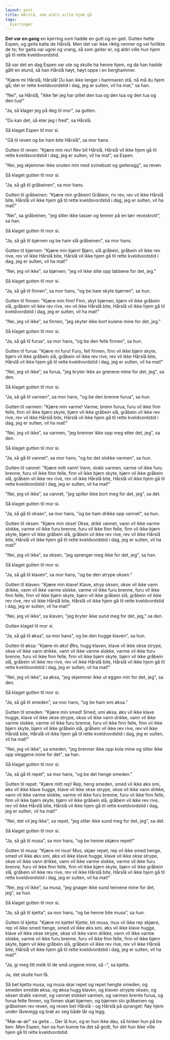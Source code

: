 ```yaml
---
layout: post
title: Hårslå, som aldri ville hjem gå
tags:
  kjerringer
---
```



**Det var en gang** en kjerring som hadde en gutt og en geit. Gutten hette
Espen, og geita kalte de Hårslå. Men det var ikke riktig venner og vel
forlikte de to; for geita var ugrei og vrang, så som geiter er, og aldri
ville hun hjem gå til rette kveldsvordstid.

Så var det en dag Espen var ute og skulle ha henne hjem, og da han hadde
gått en stund, så han Hårslå høyt, høyt oppe i en berghammer.

"Kjære mi Hårslå, Hårslå! Du kan ikke lenger i hammaren stå, nå må du
hjem gå; det er rette kveldsvordstid i dag, jeg er sulten, vil ha mat,"
sa han.

"Nei", sa Hårslå, "ikke før jeg har pillet den tua og den tua og den tua
og den tua!"

"Ja, så klager jeg på deg til mor", sa gutten.

"Du kan det, så eter jeg i fred", sa Hårslå.

Så klaget Espen til mor si.

"Gå til reven og be ham bite Hårslå", sa mor hans.

Gutten til reven: "Kjære min rev! Rev bit Hårslå, Hårslå vil ikke hjem
gå til rette kveldsvordstid i dag, jeg er sulten, vil ha mat", sa Espen.

"Nei, jeg skjemmer ikke snuten min med svinebust og geiteragg", sa
reven.

Så klaget gutten til mor si.

"Ja, så gå til gråbeinen", sa mor hans.

Gutten til gråbeinen: "Kjære min gråbein! Gråbein, riv rev, rev vil ikke
Hårslå bite, Hårslå vil ikke hjem gå til rette kveldsvordstid i dag, jeg
er sulten, vil ha mat!"

"Nei", sa gråbeinen, "jeg sliter ikke tasser og tenner på en tørr
reveskrott", sa han.

Så klaget gutten til mor si.

"Ja, så gå til bjørnen og be ham slå gråbeinen", sa mor hans.

Gutten til bjørnen: "Kjære min bjørn! Bjørn, slå gråbein, gråbein vil
ikke rev rive, rev vil ikke Hårslå bite, Hårslå vil ikke hjem gå til
rette kveldvordstid i dag, jeg er sulten, vil ha mat!"

"Nei, jeg vil ikke", sa bjørnen; "jeg vil ikke slite opp labbene for
det, jeg."

Så klaget gutten til mor si.

"Ja, så gå til finnen", sa mor hans, "og be ham skyte bjørnen", sa hun.

Gutten til finnen: "Kjære min finn! Finn, skyt bjørnen, bjørn vil ikke
gråbein slå, gråbein vil ikke rev rive, rev vil ikke Hårslå bite, Hårslå
vil ikke hjem gå til kveldvordstid i dag, jeg er sulten, vil ha mat!"

"Nei, jeg vil ikke", sa finnen, "jeg skyter ikke bort kulene mine for
det, jeg."

Så klaget gutten til mor si.

"Ja, så gå til furua", sa mor hans, "og be den felle finnen", sa hun.

Gutten til furua: "Kjære mi furu! Furu, fell finnen, finn vil ikke bjørn
skyte, bjørn vil ikke gråbein slå, gråbein vil ikke rev rive, rev vil
ikke Hårslå bite, Hårslå vil ikke hjem gå til rette kveldvordstid i dag,
jeg er sulten, vil ha mat!"

"Nei, jeg vil ikke", sa furua, "jeg bryter ikke av grenene mine for det,
jeg", sa den.

Så klaget gutten til mor si.

"Ja, så gå til varmen", sa mor hans, "og be den brenne furua", sa hun.

Gutten til varmen: "Kjære min varme! Varme, brenn furua, furu vil ikke
finn felle, finn vil ikke bjørn skyte, bjørn vil ikke gråbein slå,
gråbein vil ikke rev rive, rev vil ikke Hårslå bite, Hårslå vil ikke
hjem gå til rette kveldvordstid i dag, jeg er sulten, vil ha mat!"

"Nei, jeg vil ikke", sa varmen, "jeg brenner ikke opp meg etter det,
jeg", sa den.

Så klaget gutten til mor si.

"Ja, så gå til vannet", sa mor hans, "og be det slokke varmen", sa hun.

Gutten til vannet: "Kjære mitt vann! Vann, slokk varmen, varme vil ikke
furu brenne, furu vil ikke finn felle, finn vil ikke bjørn skyte, bjørn
vil ikke gråbein slå, gråbein vil ikke rev rive, rev vil ikke Hårslå
bite, Hårslå vil ikke hjem gå til rette kveldvordstid i dag, jeg er
sulten, vil ha mat!"

"Nei, jeg vil ikke", sa vannet, "jeg spiller ikke bort meg for det,
jeg", sa det.

Så klaget gutten til mor si.

"Ja, så gå til oksen", sa mor hans, "og be ham drikke opp vannet", sa
hun.

Gutten til oksen: "Kjære min okse! Okse, drikk vannet, vann vil ikke
varme slokke, varme vil ikke furu brenne, furu vil ikke finn felle, finn
vil ikke bjørn skyte, bjørn vil ikke gråbein slå, gråbein vil ikke rev
rive, rev vil ikke Hårslå bite, Hårslå vil ikke hjem gå til rette
kveldvordstid i dag, jeg er sulten, vil ha mat!"

"Nei, jeg vil ikke", sa oksen, "jeg sprenger meg ikke for det, jeg", sa
han.

Så klaget gutten til mor si.

"Ja, så gå til klaven", sa mor hans, "og be den strype oksen."

Gutten til klaven: "Kjære min klave! Klave, stryp oksen, okse vil ikke
vann drikke, vann vil ikke varme slokke, varme vil ikke furu brenne,
furu vil ikke finn felle, finn vil ikke bjørn skyte, bjørn vil ikke
gråbein slå, gråbein vil ikke rev rive, rev vil ikke Hårslå bite, Hårslå
vil ikke hjem gå til rette kveldvordstid i dag, jeg er sulten, vil ha
mat!"

"Nei, jeg vil ikke", sa klaven, "jeg bryter ikke sund meg for det, jeg,"
sa den.

Gutten klaget til mor si.

"Ja, så gå til øksa", sa mor hans", og be den hugge klaven", sa hun.

Gutten til øksa: "Kjære mi øks! Øks, hugg klaven, klave vil ikke okse
strype, okse vil ikke vann drikke, vann vil ikke varme slokke, varme vil
ikke furu brenne, furu vil ikke finn felle, finn vil ikke bjørn skyte,
bjørn vil ikke gråbein slå, gråbein vil ikke rev rive, rev vil ikke
Hårslå bite, Hårslå vil ikke hjem gå til rette kveldvordstid i dag, jeg
er sulten, vil ha mat!"

"Nei, jeg vil ikke", sa øksa, "jeg skjemmer ikke ut eggen min for det,
jeg", sa den.

Så klaget gutten til mor si.

"Ja, så gå til smeden", sa mor hans, "og be ham smi øksa."

Gutten til smeden: "Kjære min smed! Smed, smi øksa, øks vil ikke klave
hugge, klave vil ikke okse strype, okse vil ikke vann drikke, vann vil
ikke varme slokke, varme vil ikke furu brenne, furu vil ikke finn felle,
finn vil ikke bjørn skyte, bjørn vil ikke gråbein slå, gråbein vil ikke
rev rive, rev vil ikke Hårslå bite, Hårslå vil ikke hjem gå til rette
kveldvordstid i dag, jeg er sulten, vil ha mat!"

"Nei, jeg vil ikke", sa smeden, "jeg brenner ikke opp kola mine og
sliter ikke opp sleggene mine for det", sa han.

Så klaget gutten til mor si.

"Ja, så gå til repet", sa mor hans, "og be det henge smeden."

Gutten til repet: "Kjære mitt rep! Rep, heng smeden, smed vil ikke øks
smi, øks vil ikke klave hugge, klave vil ikke okse strype, okse vil ikke
vann drikke, vann vil ikke varme slokke, varme vil ikke furu brenne,
furu vil ikke finn felle, finn vil ikke bjørn skyte, bjørn vil ikke
gråbein slå, gråbein vil ikke rev rive, rev vil ikke Hårslå bite, Hårslå
vil ikke hjem gå til rette kveldvordstid i dag, jeg er sulten, vil ha
mat!"

"Nei, det vil jeg ikke", sa repet, "jeg sliter ikke sund meg for det,
jeg", sa det.

Så klaget gutten til mor si.

"Ja, så gå til musa", sa mor hans, "og be henne skjære repet!"

Gutten til musa: "Kjære mi mus! Mus, skjær repet, rep vil ikke smed
henge, smed vil ikke øks smi, øks vil ikke klave hugge, klave vil ikke
okse strype, okse vil ikke vann drikke, vann vil ikke varme slokke,
varme vil ikke furu brenne, furu vil ikke finn felle, finn vil ikke
bjørn skyte, bjørn vil ikke gråbein slå, gråbein vil ikke rev rive, rev
vil ikke Hårslå bite, Hårslå vil ikke hjem gå til rette kveldvordstid i
dag, jeg er sulten, vil ha mat!"

"Nei, jeg vil ikke", sa musa, "jeg gnager ikke sund tennene mine for
det, jeg", sa hun.

Så klaget gutten til mor si.

"Ja, så gå til kjetta", sa mor hans, "og be henne bite musa", sa hun.

Gutten til kjetta: "Kjære mi kjette! Kjette, bit musa, mus vil ikke rep
skjære, rep vil ikke smed henge, smed vil ikke øks smi, øks vil ikke
klave hugge, klave vil ikke okse strype, okse vil ikke vann drikke, vann
vil ikke varme slokke, varme vil ikke furu brenne, furu vil ikke finn
felle, finn vil ikke bjørn skyte, bjørn vil ikke gråbein slå, gråbein
vil ikke rev rive, rev vil ikke Hårslå bite, Hårslå vil ikke hjem gå til
rette kveldvordstid i dag, jeg er sulten, vil ha mat!"

"Ja, gi meg litt melk til de små ungene mine, så -", sa kjetta.

Ja, det skulle hun få.

Så bet kjetta musa, og musa skar repet og repet hengte smeden, og smeden
smidde øksa, og øksa hugg klaven, og klaven strypte oksen, og oksen
drakk vannet, og vannet slokket varmen, og varmen brente furua, og furua
felte finnen, og finnen skjøt bjørnen, og bjørnen slo gråbeinen og
gråbeinen rev reven, og reven bet Hårslå - og Hårslå på spranget: fløy
hjem under låvevegg og brøt av seg både lår og legg.

"Mæ-æ-æ!" sa geita ... Der lå hun, og er hun ikke dau, så hinker hun på
tre ben. Men Espen, han sa hun kunne ha det så godt, for det hun ikke
ville hjem gå til rette kveldvordstid.
